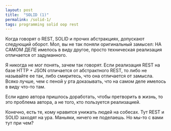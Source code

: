 ```yaml
---
layout: post
title:  "SOLID (1)"
permalink: /solid-1/
tags: programming solid oop rest
---
```


Когда говорят о REST, SOLID и прочих абстракциях, допускают следующий
оборот. Мол, вы не так поняли оригинальный замысел: НА САМОМ ДЕЛЕ имелось в виду
другое, просто техническая реализация отличается от задуманного.

Я никогда не мог понять, зачем так говорят. Если реализация REST на базе HTTP +
JSON отличается от абстрактного REST, то либо не называйте ее так, либо
смиритесь, что она отличается от замысла. Всяко лучше, чем с пеной у рта
доказывать, что на самом деле имелось в виду что-то там.

Если идею автора пришлось доработать, чтобы претворить в жизнь, то это проблема
автора, а не того, кто пользуется реализацией.

Конечно, есть те, кому нравится унижать людей на собесах. Тут REST и SOLID
заходят на ура. Маньяки, ничего не поделаешь. Но мы-то с вами тут при чем?
